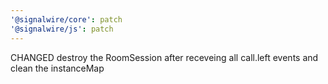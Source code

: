 ```yaml
---
'@signalwire/core': patch
'@signalwire/js': patch
---
```


CHANGED destroy the RoomSession after receveing all call.left events and clean the instanceMap
